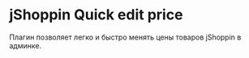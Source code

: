 # jShoppin Quick edit price
Плагин позволяет легко и быстро менять цены товаров jShoppin в админке.
